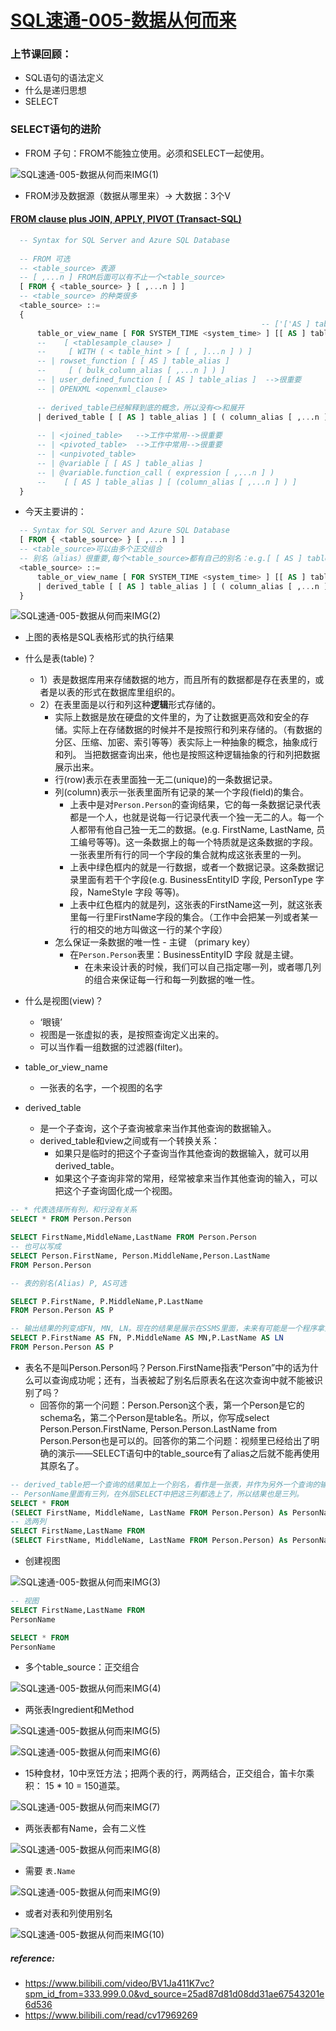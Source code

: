 # [SQL速通-005-数据从何而来](https://www.bilibili.com/video/BV1Ja411K7vc?spm_id_from=333.999.0.0&vd_source=25ad87d81d08dd31ae67543201e6d536)

### 上节课回顾：
  - SQL语句的语法定义
  - 什么是递归思想
  - SELECT

### SELECT语句的进阶

- FROM 子句：FROM不能独立使用。必须和SELECT一起使用。

![SQL速通-005-数据从何而来IMG(1)](https://github.com/YQvQY/LearningCodingNotes/raw/main/SQL%E9%80%9F%E9%80%9ANotes/IMG/SQL-005-IMG(1).png)

- FROM涉及数据源（数据从哪里来）-> 大数据：3个V
#### [FROM clause plus JOIN, APPLY, PIVOT (Transact-SQL)](https://docs.microsoft.com/en-us/sql/t-sql/queries/from-transact-sql?view=sql-server-ver16)
```sql
  -- Syntax for SQL Server and Azure SQL Database  
  
  -- FROM 可选
  -- <table_source> 表源
  -- [ ,...n ] FROM后面可以有不止一个<table_source>
  [ FROM { <table_source> } [ ,...n ] ]  
  -- <table_source> 的种类很多
  <table_source> ::=   
  {  
  														-- ['['AS ] table_alias ]   官方文档少了一个括号
      table_or_view_name [ FOR SYSTEM_TIME <system_time> ] [[ AS ] table_alias ]   
      --    [ <tablesample_clause> ]   
      --     [ WITH ( < table_hint > [ [ , ]...n ] ) ]   
      -- | rowset_function [ [ AS ] table_alias ]   
      --     [ ( bulk_column_alias [ ,...n ] ) ]   
      -- | user_defined_function [ [ AS ] table_alias ]  -->很重要
      -- | OPENXML <openxml_clause>   
      
      -- derived_table已经解释到底的概念，所以没有<>和展开
      | derived_table [ [ AS ] table_alias ] [ ( column_alias [ ,...n ] ) ]   
      
      -- | <joined_table>   -->工作中常用-->很重要
      -- | <pivoted_table>  -->工作中常用-->很重要
      -- | <unpivoted_table>  
      -- | @variable [ [ AS ] table_alias ]  
      -- | @variable.function_call ( expression [ ,...n ] )   
      --    [ [ AS ] table_alias ] [ (column_alias [ ,...n ] ) ]     
  }  
```

- 今天主要讲的：

```sql
  -- Syntax for SQL Server and Azure SQL Database  
  [ FROM { <table_source> } [ ,...n ] ] 
  -- <table_source>可以由多个正交组合
  -- 别名（alias）很重要,每个<table_source>都有自己的别名：e.g.[ [ AS ] table_alias ]
  <table_source> ::=   
      table_or_view_name [ FOR SYSTEM_TIME <system_time> ] [[ AS ] table_alias ]   
      | derived_table [ [ AS ] table_alias ] [ ( column_alias [ ,...n ] ) ]   
  }  
```
![SQL速通-005-数据从何而来IMG(2)](https://github.com/YQvQY/LearningCodingNotes/raw/main/SQL%E9%80%9F%E9%80%9ANotes/IMG/SQL-005-IMG(2).png)
- 上图的表格是SQL表格形式的执行结果

- 什么是表(table)？
  - 1）表是数据库用来存储数据的地方，而且所有的数据都是存在表里的，或者是以表的形式在数据库里组织的。
  - 2）在表里面是以行和列这种**逻辑**形式存储的。
  	- 实际上数据是放在硬盘的文件里的，为了让数据更高效和安全的存储。实际上在存储数据的时候并不是按照行和列来存储的。（有数据的分区、压缩、加密、索引等等）表实际上一种抽象的概念，抽象成行和列。 当把数据查询出来，他也是按照这种逻辑抽象的行和列把数据展示出来。
  	- 行(row)表示在表里面独一无二(unique)的一条数据记录。
  	- 列(column)表示一张表里面所有记录的某一个字段(field)的集合。
  	  - 上表中是对`Person.Person`的查询结果，它的每一条数据记录代表都是一个人，也就是说每一行记录代表一个独一无二的人。每一个人都带有他自己独一无二的数据。(e.g. FirstName, LastName, 员工编号等等)。这一条数据上的每一个特质就是这条数据的字段。一张表里所有行的同一个字段的集合就构成这张表里的一列。
  	  - 上表中绿色框内的就是一行数据，或者一个数据记录。这条数据记录里面有若干个字段(e.g. BusinessEntityID 字段, PersonType 字段，NameStyle 字段 等等)。
  	  - 上表中红色框内的就是列，这张表的FirstName这一列，就这张表里每一行里FirstName字段的集合。（工作中会把某一列或者某一行的相交的地方叫做这一行的某个字段）
  	- 怎么保证一条数据的唯一性 - 主键 （primary key）
  	  - 在`Person.Person`表里：BusinessEntityID 字段 就是主键。
  	    - 在未来设计表的时候，我们可以自己指定哪一列，或者哪几列的组合来保证每一行和每一列数据的唯一性。
  
- 什么是视图(view)？
  - ‘眼镜’
  - 视图是一张虚拟的表，是按照查询定义出来的。
  - 可以当作看一组数据的过滤器(filter)。
  
- table_or_view_name
  - 一张表的名字，一个视图的名字

- derived_table
  - 是一个子查询，这个子查询被拿来当作其他查询的数据输入。
  - derived_table和view之间或有一个转换关系：
    - 如果只是临时的把这个子查询当作其他查询的数据输入，就可以用derived_table。
    - 如果这个子查询非常的常用，经常被拿来当作其他查询的输入，可以把这个子查询固化成一个视图。
  

```sql
-- * 代表选择所有列，和行没有关系
SELECT * FROM Person.Person

SELECT FirstName,MiddleName,LastName FROM Person.Person
-- 也可以写成
SELECT Person.FirstName, Person.MiddleName,Person.LastName 
FROM Person.Person

-- 表的别名(Alias) P, AS可选

SELECT P.FirstName, P.MiddleName,P.LastName
FROM Person.Person AS P

-- 输出结果的列变成FN, MN, LN。现在的结果是展示在SSMS里面，未来有可能是一个程序拿到的结果，程序并不知道这三列的原名是 FirstName, MiddleName, LastName。它只知道拿到的数据三列分别叫做 FN, MN,LN。
SELECT P.FirstName AS FN, P.MiddleName AS MN,P.LastName AS LN
FROM Person.Person AS P
```

- 表名不是叫Person.Person吗？Person.FirstName指表“Person”中的话为什么可以查询成功呢；还有，当表被起了别名后原表名在这次查询中就不能被识别了吗？
  - 回答你的第一个问题：Person.Person这个表，第一个Person是它的schema名，第二个Person是table名。所以，你写成select Person.Person.FirstName, Person.Person.LastName from Person.Person也是可以的。回答你的第二个问题：视频里已经给出了明确的演示——SELECT语句中的table_source有了alias之后就不能再使用其原名了。

```sql
-- derived_table把一个查询的结果加上一个别名，看作是一张表，并作为另外一个查询的输入数据。
-- PersonName里面有三列，在外层SELECT中把这三列都选上了，所以结果也是三列。
SELECT * FROM 
(SELECT FirstName, MiddleName, LastName FROM Person.Person) As PersonName
-- 选两列
SELECT FirstName,LastName FROM 
(SELECT FirstName, MiddleName, LastName FROM Person.Person) As PersonName
```

- 创建视图

![SQL速通-005-数据从何而来IMG(3)](https://github.com/YQvQY/LearningCodingNotes/raw/main/SQL%E9%80%9F%E9%80%9ANotes/IMG/SQL-005-IMG(3).png)

  ```sql
  -- 视图
  SELECT FirstName,LastName FROM 
  PersonName
  
  SELECT * FROM 
  PersonName
  ```
- 多个table_source：正交组合

![SQL速通-005-数据从何而来IMG(4)](https://github.com/YQvQY/LearningCodingNotes/raw/main/SQL%E9%80%9F%E9%80%9ANotes/IMG/SQL-005-IMG(4).png)
- 两张表Ingredient和Method

![SQL速通-005-数据从何而来IMG(5)](https://github.com/YQvQY/LearningCodingNotes/raw/main/SQL%E9%80%9F%E9%80%9ANotes/IMG/SQL-005-IMG(5).png)

![SQL速通-005-数据从何而来IMG(6)](https://github.com/YQvQY/LearningCodingNotes/raw/main/SQL%E9%80%9F%E9%80%9ANotes/IMG/SQL-005-IMG(6).png)
- 15种食材，10中烹饪方法；把两个表的行，两两结合，正交组合，笛卡尔乘积： 15 * 10 = 150道菜。

![SQL速通-005-数据从何而来IMG(7)](https://github.com/YQvQY/LearningCodingNotes/raw/main/SQL%E9%80%9F%E9%80%9ANotes/IMG/SQL-005-IMG(7).png)
- 两张表都有Name，会有二义性

![SQL速通-005-数据从何而来IMG(8)](https://github.com/YQvQY/LearningCodingNotes/raw/main/SQL%E9%80%9F%E9%80%9ANotes/IMG/SQL-005-IMG(8).png)

- 需要 `表.Name` 

![SQL速通-005-数据从何而来IMG(9)](https://github.com/YQvQY/LearningCodingNotes/raw/main/SQL%E9%80%9F%E9%80%9ANotes/IMG/SQL-005-IMG(9).png)

- 或者对表和列使用别名

![SQL速通-005-数据从何而来IMG(10)](https://github.com/YQvQY/LearningCodingNotes/raw/main/SQL%E9%80%9F%E9%80%9ANotes/IMG/SQL-005-IMG(10).png)

##### reference:
- https://www.bilibili.com/video/BV1Ja411K7vc?spm_id_from=333.999.0.0&vd_source=25ad87d81d08dd31ae67543201e6d536
- https://www.bilibili.com/read/cv17969269